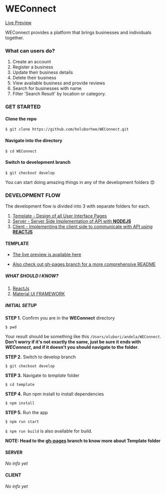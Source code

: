 # WEConnect 

[Live Preview](https://holuborhee.github.io/WEConnect/)

WEConnect provides a platform that brings businesses and individuals together.


### What can users do?

1. Create an account
2. Register a business
3. Update their business details
4. Delete their business
5. View available business and provide reviews
6. Search for businesses with name
7. Filter 'Search Result' by location or category.

### GET STARTED

#### Clone the repo

```$ git clone https://github.com/holuborhee/WEConnect.git  ```

#### Navigate into the directory

```$ cd WEConnect```

#### Switch to development branch

```$ git checkout develop```

You can start doing amazing things in any of the development folders :heart_eyes:


###  DEVELOPMENT FLOW

The development flow is divided into 3 with separate folders for each.

1. [Template - Design of all User Interface Pages](#template)
2. [Server - Server Side Implementation of API with **NODEJS**](#server)
3. [Client - Implementing the client side to communicate with API using **REACTJS**](#client)

#### TEMPLATE

- [The live preview is available here](https://holuborhee.github.io/WEConnect/)

- [Also check out gh-pages branch for a more comprehensive README](https://github.com/holuborhee/WEConnect/tree/gh-pages)

##### WHAT SHOULD I KNOW?
1. [ReactJs](https://reactjs.org)
2. [Material UI FRAMEWORK](https://www.material-ui.com)

##### INITIAL SETUP

**STEP 1.** Confirm you are in the **WEConnect** directory

```$ pwd```

Your result should be something like this ```/Users/olubori/andela/WEConnect```. **Don't worry if it's not exactly the same, just be sure it ends with *WEConnect*, and if it doesn't you should navigate to the folder**.

**STEP 2.** Switch to develop branch

```$ git checkout develop```

**STEP 3.** Navigate to *template* folder

```$ cd template```

**STEP 4.** Run npm install to install dependencies

```$ npm install```

**STEP 5.** Run the app

```$ npm run start```


```$ npm run build``` is also available for build.


**NOTE: Head to the [gh-pages](https://github.com/holuborhee/WEConnect/tree/gh-pages) branch to know more about Template folder**


#### SERVER

*No info yet*

#### CLIENT

*No info yet*




